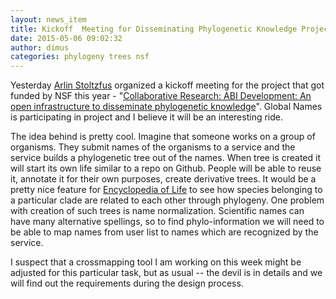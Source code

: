 ```yaml
---
layout: news_item
title: Kickoff  Meeting for Disseminating Phylogenetic Knowledge Project
date: 2015-05-06 09:02:32
author: dimus
categories: phylogeny trees nsf
---
```


Yesterday [Arlin Stoltzfus][arlin] organized a kickoff meeting for the project
that got funded by NSF this year - "[Collaborative Research: ABI Development: An
open infrastructure to disseminate phylogenetic knowledge][grant]". Global Names is
participating in project and I believe it will be an interesting ride.

The idea behind is pretty cool. Imagine that someone works on a group of
organisms.  They submit names of the organisms to a service and the service
builds a phylogenetic tree out of the names. When tree is created it will start
its own life similar to a repo on Github. People will be able to reuse it,
annotate it for their own purposes, create derivative trees. It would be a
pretty nice feature for [Encyclopedia of Life][eol] to see how species
belonging to a particular clade are related to each other through phylogeny.
One problem with creation of such trees is name normalization. Scientific names
can have many alternative spellings, so to find phylo-information we will need
to be able to map names from user list to names which are recognized by the
service.

I suspect that a crossmapping tool I am working on this week might be adjusted
for this particular task, but as usual -- the devil is in details and we will
find out the requirements during the design process.


[arlin]: https://github.com/arlin
[grant]: http://nsf.gov/awardsearch/showAward?AWD_ID=1458572
[eol]: http://eol.org
